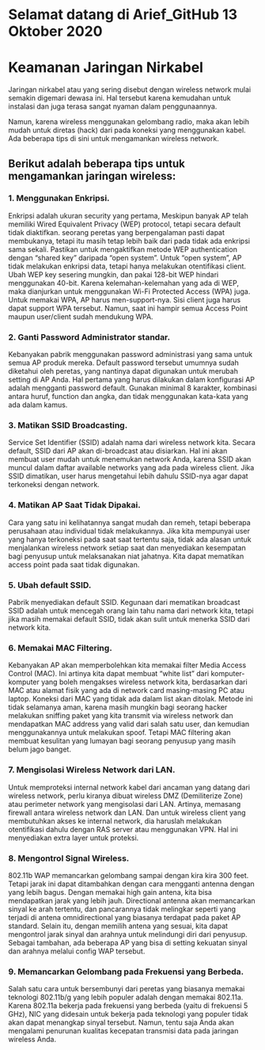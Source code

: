   # Selamat datang di Arief_GitHub                  13 Oktober 2020
  # Keamanan Jaringan Nirkabel 


Jaringan nirkabel atau yang sering disebut dengan wireless network mulai semakin digemari dewasa ini. Hal tersebut karena kemudahan untuk instalasi dan juga terasa sangat nyaman dalam penggunaannya.

Namun, karena wireless menggunakan gelombang radio, maka akan lebih mudah untuk diretas (hack) dari pada koneksi yang menggunakan kabel. Ada beberapa tips di sini untuk mengamankan wireless network.


## Berikut adalah beberapa tips untuk mengamankan jaringan wireless:
### 1. Menggunakan Enkripsi.
Enkripsi adalah ukuran security yang pertama, Meskipun banyak AP telah memiliki Wired Equivalent Privacy (WEP) protocol, tetapi secara default tidak diaktifkan. seorang peretas yang berpengalaman pasti dapat membukanya, tetapi itu masih tetap lebih baik dari pada tidak ada enkripsi sama sekali. Pastikan untuk mengaktifkan metode WEP authentication dengan “shared key” daripada “open system”. Untuk “open system”, AP tidak melakukan enkripsi data, tetapi hanya melakukan otentifikasi client. Ubah WEP key sesering mungkin, dan pakai 128-bit WEP hindari menggunakan 40-bit. Karena kelemahan-kelemahan yang ada di WEP, maka dianjurkan untuk menggunakan Wi-Fi Protected Access (WPA) juga. Untuk memakai WPA, AP harus men-support-nya. Sisi client juga harus dapat support WPA tersebut. Namun, saat ini hampir semua Access Point maupun user/client sudah mendukung WPA.
### 2. Ganti Password Administrator standar.
 Kebanyakan pabrik menggunakan password administrasi yang sama untuk semua AP produk mereka. Default password tersebut umumnya sudah diketahui oleh peretas, yang nantinya dapat digunakan untuk merubah setting di AP Anda. Hal pertama yang harus dilakukan dalam konfigurasi AP adalah mengganti password default. Gunakan minimal 8 karakter, kombinasi antara huruf, function dan angka, dan tidak menggunakan kata-kata yang ada dalam kamus. 
### 3. Matikan SSID Broadcasting.
 Service Set Identifier (SSID) adalah nama dari wireless network kita. Secara default, SSID dari AP akan di-broadcast atau disiarkan. Hal ini akan membuat user mudah untuk menemukan network Anda, karena SSID akan muncul dalam daftar available networks yang ada pada wireless client. Jika SSID dimatikan, user harus mengetahui lebih dahulu SSID-nya agar dapat terkoneksi dengan network.
### 4. Matikan AP Saat Tidak Dipakai.
 Cara yang satu ini kelihatannya sangat mudah dan remeh, tetapi beberapa perusahaan atau individual tidak melakukannya. Jika kita mempunyai user yang hanya terkoneksi pada saat saat tertentu saja, tidak ada alasan untuk menjalankan wireless network setiap saat dan menyediakan kesempatan bagi penyusup untuk melaksanakan niat jahatnya. Kita dapat mematikan access point pada saat tidak digunakan.
### 5. Ubah default SSID.
 Pabrik menyediakan default SSID. Kegunaan dari mematikan broadcast SSID adalah untuk mencegah orang lain tahu nama dari network kita, tetapi jika masih memakai default SSID, tidak akan sulit untuk menerka SSID dari network kita. 
### 6. Memakai MAC Filtering.
 Kebanyakan AP akan memperbolehkan kita memakai filter Media Access Control (MAC). Ini artinya kita dapat membuat “white list” dari komputer-komputer yang boleh mengakses wireless network kita, berdasarkan dari MAC atau alamat fisik yang ada di network card masing-masing PC atau laptop. Koneksi dari MAC yang tidak ada dalam list akan ditolak. Metode ini tidak selamanya aman, karena masih mungkin bagi seorang hacker melakukan sniffing paket yang kita transmit via wireless network dan mendapatkan MAC address yang valid dari salah satu user, dan kemudian menggunakannya untuk melakukan spoof. Tetapi MAC filtering akan membuat kesulitan yang lumayan bagi seorang penyusup yang masih belum jago banget. 
### 7. Mengisolasi Wireless Network dari LAN.
 Untuk memproteksi internal network kabel dari ancaman yang datang dari wireless network, perlu kiranya dibuat wireless DMZ (Demiliterize Zone) atau perimeter network yang mengisolasi dari LAN. Artinya, memasang firewall antara wireless network dan LAN. Dan untuk wireless client yang membutuhkan akses ke internal network, dia haruslah melakukan otentifikasi dahulu dengan RAS server atau menggunakan VPN. Hal ini menyediakan extra layer untuk proteksi.
### 8. Mengontrol Signal Wireless.
 802.11b WAP memancarkan gelombang sampai dengan kira kira 300 feet. Tetapi jarak ini dapat ditambahkan dengan cara mengganti antenna dengan yang lebih bagus. Dengan memakai high gain antena, kita bisa mendapatkan jarak yang lebih jauh. Directional antenna akan memancarkan sinyal ke arah tertentu, dan pancarannya tidak melingkar seperti yang terjadi di antena omnidirectional yang biasanya terdapat pada paket AP standard. Selain itu, dengan memilih antena yang sesuai, kita dapat mengontrol jarak sinyal dan arahnya untuk melindungi diri dari penyusup. Sebagai tambahan, ada beberapa AP yang bisa di setting kekuatan sinyal dan arahnya melalui config WAP tersebut.
### 9. Memancarkan Gelombang pada Frekuensi yang Berbeda.
 Salah satu cara untuk bersembunyi dari peretas yang biasanya memakai teknologi 802.11b/g yang lebih populer adalah dengan memakai 802.11a. Karena 802.11a bekerja pada frekuensi yang berbeda (yaitu di frekuensi 5 GHz), NIC yang didesain untuk bekerja pada teknologi yang populer tidak akan dapat menangkap sinyal tersebut. Namun, tentu saja Anda akan mengalami penurunan kualitas kecepatan transmisi data pada jaringan wireless Anda. 
 

